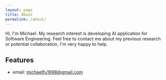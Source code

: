 ```yaml
---
layout: page
title: About
permalink: /about/
---
```


Hi, I'm Michael. My research interest is developing AI application for Software Engineering. Feel free to contact me about my previous research or potential collaboration, I'm very happy to help.

## Features

- email: michaelfu1998@gmail.com
